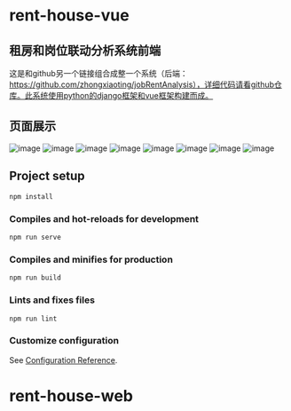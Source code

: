 # rent-house-vue

## 租房和岗位联动分析系统前端
这是和github另一个链接组合成整一个系统（后端：https://github.com/zhongxiaoting/jobRentAnalysis），详细代码请看github仓库。此系统使用python的django框架和vue框架构建而成。

## 页面展示
![image](https://github.com/zhongxiaoting/rent-house-web/assets/49242954/2f10e35f-2a4a-4684-907b-c2ceb6392c35)
![image](https://github.com/zhongxiaoting/rent-house-web/assets/49242954/59060e96-b4e2-49e3-9b11-895fef7a6754)
![image](https://github.com/zhongxiaoting/rent-house-web/assets/49242954/57fbf5a4-a057-4a17-b3d6-dc06cf491980)
![image](https://github.com/zhongxiaoting/rent-house-web/assets/49242954/1ad6b587-1238-4d43-a16e-a7076db9bb80)
![image](https://github.com/zhongxiaoting/rent-house-web/assets/49242954/cf56597e-5f6e-4d0c-acb2-0faff1d6fc16)
![image](https://github.com/zhongxiaoting/rent-house-web/assets/49242954/465bcc85-c091-47a0-bba5-ee547d846825)
![image](https://github.com/zhongxiaoting/rent-house-web/assets/49242954/4a958117-c00d-4b3b-9cfd-3a5922d17e66)
![image](https://github.com/zhongxiaoting/rent-house-web/assets/49242954/d2e31a1b-e36a-466f-88ff-41c77a4c5921)


## Project setup
```
npm install
```

### Compiles and hot-reloads for development
```
npm run serve
```

### Compiles and minifies for production
```
npm run build
```

### Lints and fixes files
```
npm run lint
```

### Customize configuration
See [Configuration Reference](https://cli.vuejs.org/config/).
# rent-house-web
